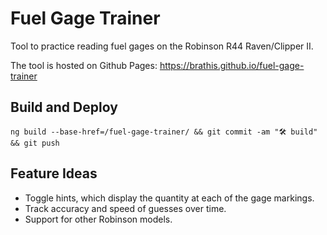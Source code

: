 # Fuel Gage Trainer
Tool to practice reading fuel gages on the Robinson R44 Raven/Clipper II.

The tool is hosted on Github Pages: https://brathis.github.io/fuel-gage-trainer

## Build and Deploy

    ng build --base-href=/fuel-gage-trainer/ && git commit -am "🛠️ build" && git push

## Feature Ideas
  * Toggle hints, which display the quantity at each of the gage markings.
  * Track accuracy and speed of guesses over time.
  * Support for other Robinson models.
